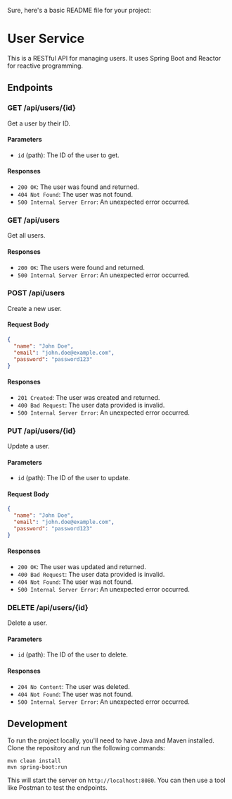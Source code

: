 Sure, here's a basic README file for your project:

# User Service

This is a RESTful API for managing users. It uses Spring Boot and Reactor for reactive programming.

## Endpoints

### GET /api/users/{id}

Get a user by their ID.

#### Parameters

- `id` (path): The ID of the user to get.

#### Responses

- `200 OK`: The user was found and returned.
- `404 Not Found`: The user was not found.
- `500 Internal Server Error`: An unexpected error occurred.

### GET /api/users

Get all users.

#### Responses

- `200 OK`: The users were found and returned.
- `500 Internal Server Error`: An unexpected error occurred.

### POST /api/users

Create a new user.

#### Request Body

```json
{
  "name": "John Doe",
  "email": "john.doe@example.com",
  "password": "password123"
}
```

#### Responses

- `201 Created`: The user was created and returned.
- `400 Bad Request`: The user data provided is invalid.
- `500 Internal Server Error`: An unexpected error occurred.

### PUT /api/users/{id}

Update a user.

#### Parameters

- `id` (path): The ID of the user to update.

#### Request Body

```json
{
  "name": "John Doe",
  "email": "john.doe@example.com",
  "password": "password123"
}
```

#### Responses

- `200 OK`: The user was updated and returned.
- `400 Bad Request`: The user data provided is invalid.
- `404 Not Found`: The user was not found.
- `500 Internal Server Error`: An unexpected error occurred.

### DELETE /api/users/{id}

Delete a user.

#### Parameters

- `id` (path): The ID of the user to delete.

#### Responses

- `204 No Content`: The user was deleted.
- `404 Not Found`: The user was not found.
- `500 Internal Server Error`: An unexpected error occurred.

## Development

To run the project locally, you'll need to have Java and Maven installed. Clone the repository and run the following commands:

```
mvn clean install
mvn spring-boot:run
```

This will start the server on `http://localhost:8080`. You can then use a tool like Postman to test the endpoints.
